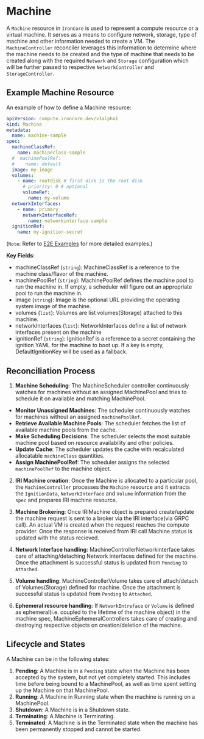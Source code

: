 # Machine

A `Machine` resource in `IronCore` is used to represent a compute resource or a virtual machine. 
It serves as a means to configure network, storage, type of machine and other information needed to create a VM. The `MachineController` reconciler leverages this information to determine where the machine needs to be created and the type of machine that needs to be created along with the required `Network` and `Storage` configuration which will be further passed to respective `NetworkController` and `StorageController`.

## Example Machine Resource

An example of how to define a Machine resource:

```yaml
apiVersion: compute.ironcore.dev/v1alpha1
kind: Machine
metadata:
  name: machine-sample
spec:
  machineClassRef:
    name: machineclass-sample
  #  machinePoolRef:
  #    name: default
  image: my-image
  volumes:
    - name: rootdisk # first disk is the root disk
      # priority: 0 # optional
      volumeRef:
        name: my-volume
  networkInterfaces:
    - name: primary
      networkInterfaceRef:
        name: networkinterface-sample
  ignitionRef:
    name: my-ignition-secret
```
(`Note`: Refer to <a href="https://github.com/ironcore-dev/ironcore/tree/main/config/samples/e2e">E2E Examples</a> for more detailed examples.)

**Key Fields**:

- machineClassRef (`string`): MachineClassRef is a reference to the machine class/flavor of the machine.
- machinePoolRef (`string`): MachinePoolRef defines the machine pool to run the machine in. If empty, a scheduler will figure out an appropriate pool to run the machine in.
- image (`string`): Image is the optional URL providing the operating system image of the machine.
- volumes (`list`): Volumes are list volumes(Storage) attached to this machine.
- networkInterfaces (`list`): NetworkInterfaces define a list of network interfaces present on the machine
- ignitionRef (`string`): IgnitionRef is a reference to a secret containing the ignition YAML for the machine to boot up. If a key is empty, DefaultIgnitionKey will be used as a fallback.


## Reconciliation Process

1. **Machine Scheduling**: 
The MachineScheduler controller continuously watches for machines without an assigned MachinePool and tries to schedule it on available and matching MachinePool.
  - **Monitor Unassigned Machines**: The scheduler continuously watches for machines without an assigned `machinePoolRef`.
  - **Retrieve Available Machine Pools**: The scheduler fetches the list of available machine pools from the cache.
  - **Make Scheduling Decisions**: The scheduler selects the most suitable machine pool based on resource availability and other policies.
  - **Update Cache**: The scheduler updates the cache with recalculated allocatable `machineClass` quantities.
  - **Assign MachinePoolRef**: The scheduler assigns the selected `machinePoolRef` to the machine object.

2. **IRI Machine creation**: Once the Machine is allocated to a particular pool, the `MachineController` processes the `Machine` resource and it extracts the `IgnitionData`, `NetworkInterface` and `Volume` information from the `spec` and prepares IRI machine resource.

3. **Machine Brokering**: Once IRIMachine object is prepared create/update the machine request is sent to a broker via the IRI interface(via GRPC call). An actual VM is created when the request reaches the compute provider. Once the response is received from IRI call Machine status is updated with the status recieved.

4. **Network Interface handling**: MachineControllerNetworkinterface takes care of attaching/detaching Network interfaces defined for the machine. Once the attachment is successful status is updated from `Pending` to `Attached`.

5. **Volume handling**: MachineControllerVolume takes care of attach/detach of Volumes(Storage) defined for machine. Once the attachment is successful status is updated from `Pending` to `Attached`.

6. **Ephemeral resource handling**: If `NetworkIntreface` or `Volume` is defined as ephemeral(i.e. coupled to the lifetime of the machine object) in the machine spec, MachineEphemeralControllers takes care of creating and destroying respective objects on creation/deletion of the machine. 

## Lifecycle and States

A Machine can be in the following states:
1. **Pending**:  A Machine is in a `Pending`  state when the Machine has been accepted by the system, but not yet completely started. This includes time before being bound to a MachinePool, as well as time spent setting up the Machine on that MachinePool. 
2. **Running**: A Machine in Running state when the machine is running on a MachinePool.
2. **Shutdown**: A Machine is in a Shutdown state.
3. **Terminating**: A Machine is Terminating.
2. **Terminated**: A Machine is in the Terminated state when the machine has been permanently stopped and cannot be started.